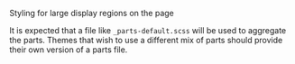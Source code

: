 Styling for large display regions on the page

It is expected that a file like `_parts-default.scss` will be used to aggregate the
parts. Themes that wish to use a different mix of parts should provide their own
version of a parts file.